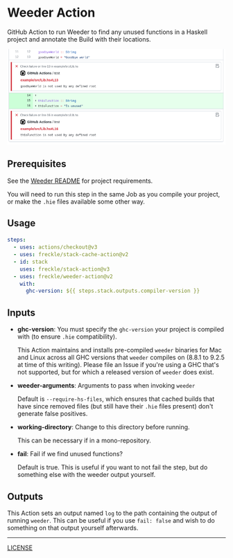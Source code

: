 # Weeder Action

GitHub Action to run Weeder to find any unused functions in a Haskell project
and annotate the Build with their locations.

![Example in Diff](./example-in-diff.png)

## Prerequisites

See the [Weeder README][weeder] for project requirements.

[weeder]: https://github.com/ocharles/weeder#readme

You will need to run this step in the same Job as you compile your project, or
make the `.hie` files available some other way.

## Usage

```yaml
steps:
  - uses: actions/checkout@v3
  - uses: freckle/stack-cache-action@v2
  - id: stack
    uses: freckle/stack-action@v3
  - uses: freckle/weeder-action@v2
    with:
      ghc-version: ${{ steps.stack.outputs.compiler-version }}
```

## Inputs

- **ghc-version**: You must specify the `ghc-version` your project is compiled
  with (to ensure `.hie` compatibility).

  This Action maintains and installs pre-compiled `weeder` binaries for Mac and
  Linux across all GHC versions that `weeder` compiles on (8.8.1 to 9.2.5 at
  time of this writing). Please file an Issue if you're using a GHC that's not
  supported, but for which a released version of `weeder` does exist.

- **weeder-arguments**: Arguments to pass when invoking `weeder`

  Default is `--require-hs-files`, which ensures that cached builds that have
  since removed files (but still have their `.hie` files present) don't generate
  false positives.

- **working-directory**: Change to this directory before running.

  This can be necessary if in a mono-repository.

- **fail**: Fail if we find unused functions?

  Default is true. This is useful if you want to not fail the step, but do
  something else with the weeder output yourself.

## Outputs

This Action sets an output named `log` to the path containing the output of
running `weeder`. This can be useful if you use `fail: false` and wish to do
something on that output yourself afterwards.

---

[LICENSE](./LICENSE)
